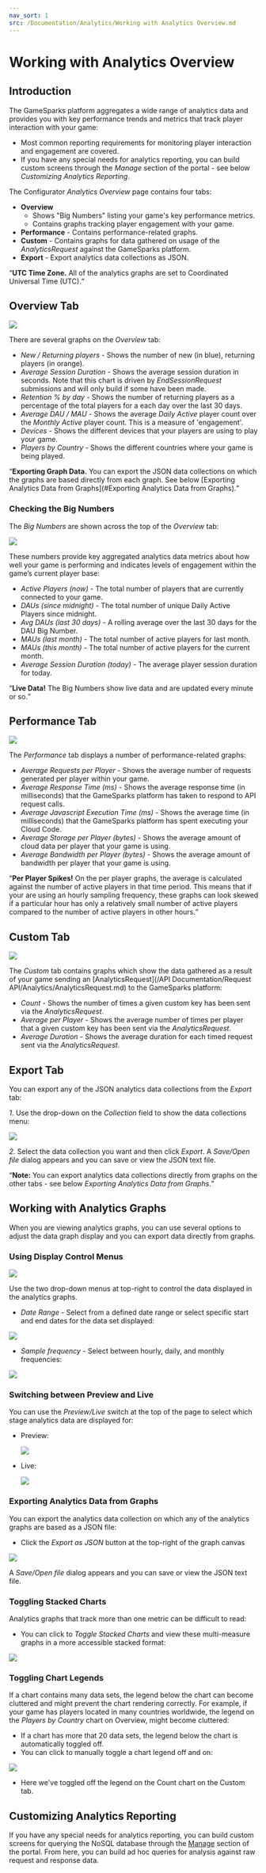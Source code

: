 ```yaml
---
nav_sort: 1
src: /Documentation/Analytics/Working with Analytics Overview.md
---
```


# Working with Analytics Overview

## Introduction

The GameSparks platform aggregates a wide range of analytics data and provides you with key performance trends and metrics that track player interaction with your game:
* Most common reporting requirements for monitoring player interaction and engagement are covered.
* If you have any special needs for analytics reporting, you can build custom screens through the *Manage* section of the portal - see below *Customizing Analytics Reporting*.

The Configurator *Analytics Overview* page contains four tabs:
* **Overview**
  * Shows "Big Numbers" listing your game's key performance metrics.
  * Contains graphs tracking player engagement with your game.
* **Performance** - Contains performance-related graphs.
* **Custom** - Contains graphs for data gathered on usage of the *AnalyticsRequest* against the GameSparks platform.
* **Export** - Export analytics data collections as JSON.

<q>**UTC Time Zone.** All of the analytics graphs are set to Coordinated Universal Time (UTC).</q>

## Overview Tab

![](img/Analytics/17.png)

There are several graphs on the *Overview* tab:

  * *New / Returning players* - Shows the number of new (in blue), returning players (in orange).
  * *Average Session Duration* - Shows the average session duration in seconds. Note that this chart is driven by *EndSessionRequest* submissions and will only build if some have been made.
  * *Retention % by day* - Shows the number of returning players as a percentage of the total players for a each day over the last 30 days.
  * *Average DAU / MAU* - Shows the average *Daily Active* player count over the *Monthly Active* player count. This is a measure of 'engagement'.
  * *Devices* - Shows the different devices that your players are using to play your game.
  * *Players by Country* - Shows the different countries where your game is being played.

<q>**Exporting Graph Data.** You can export the JSON data collections on which the graphs are based directly from each graph. See below [Exporting Analytics Data from Graphs](#Exporting Analytics Data from Graphs).</Q>

### Checking the Big Numbers

The *Big Numbers* are shown across the top of the *Overview* tab:

![](img/Analytics/18.png)

These numbers provide key aggregated analytics data metrics about how well your game is performing and indicates levels of engagement within the game’s current player base:

  * *Active Players (now)* - The total number of players that are currently connected to your game.
  * *DAUs (since midnight)* - The total number of unique Daily Active Players since midnight.
  * *Avg DAUs (last 30 days)* - A rolling average over the last 30 days for the DAU Big Number.
  * *MAUs (last month)* - The total number of active players for last month.
  * *MAUs (this month)* - The total number of active players for the current month.
  * *Average Session Duration (today)* - The average player session duration for today.

<q>**Live Data!** The Big Numbers show live data and are updated every minute or so.</q>

## Performance Tab

![](img/Analytics/19.png)

The *Performance* tab displays a number of performance-related graphs:

  * *Average Requests per Player* - Shows the average number of requests generated per player within your game.
  * *Average Response Time (ms)* - Shows the average response time (in milliseconds) that the GameSparks platform has taken to respond to API request calls.
  * *Average Javascript Execution Time (ms)* - Shows the average time (in milliseconds) that the GameSparks platform has spent executing your Cloud Code.
  * *Average Storage per Player (bytes)* - Shows the average amount of cloud data per player that your game is using.
  * *Average Bandwidth per Player (bytes)* - Shows the average amount of bandwidth per player that your game is using.

<q>**Per Player Spikes!** On the per player graphs, the average is calculated against the number of active players in that time period. This means that if your are using an hourly sampling frequency, these graphs can look skewed if a particular hour has only a relatively small number of active players compared to the number of active players in other hours.</q>

## Custom Tab

![](img/Analytics/27.png)

 The *Custom* tab contains graphs which show the data gathered as a result of your game sending an [AnalyticsRequest](/API Documentation/Request API/Analytics/AnalyticsRequest.md) to the GameSparks platform:

  * *Count* - Shows the number of times a given custom key has been sent via the *AnalyticsRequest*.
  * *Average per Player* - Shows the average number of times per player that a given custom key has been sent via the *AnalyticsRequest*.
  * *Average Duration* - Shows the average duration for each timed request sent via the *AnalyticsRequest*.

## Export Tab

You can export any of the JSON analytics data collections from the *Export* tab:

*1.* Use the drop-down on the *Collection* field to show the data collections menu:

![](img/Analytics/20.png)


*2.* Select the data collection you want and then click *Export*. A *Save/Open file* dialog appears and you can save or view the JSON text file.

<q>**Note:** You can export analytics data collections directly from graphs on the other tabs - see below *Exporting Analytics Data from Graphs*.</q>

## Working with Analytics Graphs

When you are viewing analytics graphs, you can use several options to adjust the data graph display and you can export data directly from graphs.

### Using Display Control Menus

![](img/Analytics/21.png)

Use the two drop-down menus at top-right to control the data displayed in the analytics graphs.

  * *Date Range* - Select from a defined date range or select specific start and end dates for the data set displayed:

  ![](img/Analytics/22.png)

  * *Sample frequency* - Select between hourly, daily, and monthly frequencies:

  ![](img/Analytics/23.png)

### Switching between Preview and Live

You can use the *Preview/Live* switch at the top of the page to select which stage analytics data are displayed for:
* Preview:

  ![](img/Analytics/24.png)

* Live:

  ![](img/Analytics/24A.png)


### Exporting Analytics Data from Graphs

You can export the analytics data collection on which any of the analytics graphs are based as a JSON file:
* Click the *Export as JSON* button at the top-right of the graph canvas

![](img/Analytics/25.png)

A *Save/Open file* dialog appears and you can save or view the JSON text file.

### Toggling Stacked Charts

Analytics graphs that track more than one metric can be difficult to read:
* You can click to *Toggle Stacked Charts* and view these multi-measure graphs in a more accessible stacked format:

![](img/Analytics/26.png)

### Toggling Chart Legends

If a chart contains many data sets, the legend below the chart can become cluttered and might prevent the chart rendering correctly. For example, if your game has players located in many countries worldwide, the legend on the *Players by Country* chart on Overview, might become cluttered:
* If a chart has more that 20 data sets, the legend below the chart is automatically toggled off.
* You can click to manually toggle a chart legend off and on:

![](img/Analytics/28.png)

* Here we've toggled off the legend on the Count chart on the Custom tab.

## Customizing Analytics Reporting

If you have any special needs for analytics reporting, you can build custom screens for querying the NoSQL database through the [Manage](/Documentation/Manage/README.md) section of the portal. From here, you can build ad hoc queries for analysis against raw request and response data.

